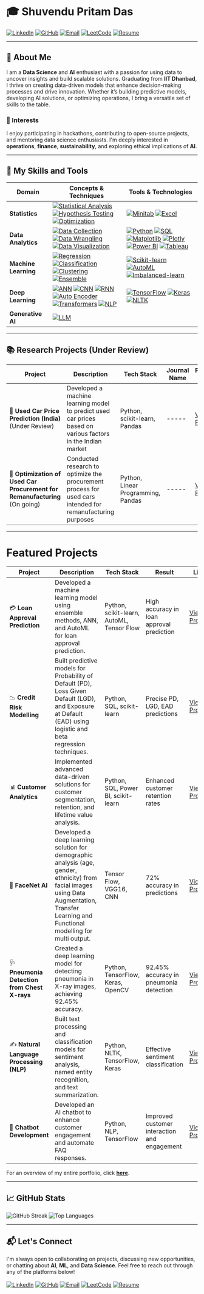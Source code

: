 # 🎓 Shuvendu Pritam Das 

[![LinkedIn](https://img.shields.io/badge/LinkedIn-%230077B5.svg?style=for-the-badge&logo=linkedin&logoColor=white)](http://linkedin.com/in/shuvendupritamdas) 
[![GitHub](https://img.shields.io/badge/GitHub-%2312100E.svg?style=for-the-badge&logo=github&logoColor=white)](https://github.com/SPritamDas) 
[![Email](https://img.shields.io/badge/Email-%23D14836.svg?style=for-the-badge&logo=gmail&logoColor=white)](mailto:23mt0389@iitism.ac) 
[![LeetCode](https://img.shields.io/badge/LeetCode-%23FCA121.svg?style=for-the-badge&logo=leetcode&logoColor=white)](https://leetcode.com/u/S_Pritam_Das/)
[![Resume](https://img.shields.io/badge/Download%20Resume-%2300BFFF.svg?style=for-the-badge&logo=pdf&logoColor=white)](https://docs.google.com/document/d/1uxEebGthoUiYuMNRXDkZz0OEDpbEkROQivDSnu2ARSU/export?format=pdf) 

---

## 📝 About Me

I am a **Data Science** and **AI** enthusiast with a passion for using data to uncover insights and build scalable solutions. Graduating from **IIT Dhanbad**, I thrive on creating data-driven models that enhance decision-making processes and drive innovation. Whether it’s building predictive models, developing AI solutions, or optimizing operations, I bring a versatile set of skills to the table.

### 🌱 Interests
I enjoy participating in hackathons, contributing to open-source projects, and mentoring data science enthusiasts. I'm deeply interested in **operations**, **finance**, **sustainability**, and exploring ethical implications of **AI**.

---
## 🔧 My Skills and Tools

| **Domain**            | **Concepts & Techniques**                                                                 | **Tools & Technologies**                                                                                         |
|-----------------------|--------------------------------------------------------------------------------------------|------------------------------------------------------------------------------------------------------------------|
| **Statistics**        | [![Statistical Analysis](https://img.shields.io/badge/Statistical%20Analysis-%234A9E2E.svg?style=flat-square)](https://github.com/SPritamDas/My-Materials/tree/main/Statistics) [![Hypothesis Testing](https://img.shields.io/badge/Hypothesis%20Testing-%234A9E2E.svg?style=flat-square)](https://github.com/SPritamDas/My-Materials/tree/main/Statistics/Hypothesis%20Testing) [![Optimization](https://img.shields.io/badge/Optimization-%234A9E2E.svg?style=flat-square)](https://github.com/SPritamDas/My-Materials/tree/main/Statistics/Optimization) | [![Minitab](https://img.shields.io/badge/Minitab-%23D55A00.svg?style=flat-square)](https://github.com/SPritamDas/My-Materials/tree/main/Tools/Minitab) [![Excel](https://img.shields.io/badge/Excel-%23D55A00.svg?style=flat-square)](https://github.com/SPritamDas/My-Materials/tree/main/Tools/Excel) |
| **Data Analytics**    | [![Data Collection](https://img.shields.io/badge/Data%20Collection-%234A9E2E.svg?style=flat-square)](https://github.com/SPritamDas/My-Materials/tree/main/Machine%20Learning/Basics/1.Data%20Gathering) [![Data Wrangling](https://img.shields.io/badge/Data%20Wrangling-%234A9E2E.svg?style=flat-square)](https://github.com/SPritamDas/My-Materials/tree/main/Data%20Analytics/Data%20Wrangling) [![Data Visualization](https://img.shields.io/badge/Data%20Visualization-%234A9E2E.svg?style=flat-square)](https://github.com/SPritamDas/My-Materials/tree/main/Data%20Analytics/Data%20Visualization) | [![Python](https://img.shields.io/badge/Python-%23D55A00.svg?style=flat-square)](https://github.com/SPritamDas/My-Materials/tree/main/Python%20Fundamentals) [![SQL](https://img.shields.io/badge/SQL-%23D55A00.svg?style=flat-square)](https://github.com/SPritamDas/My-Materials/tree/main/DBMS/RDBMS/SQL) [![Matplotlib](https://img.shields.io/badge/Matplotlib-%23D55A00.svg?style=flat-square)](https://github.com/SPritamDas/My-Materials/tree/main/Matplotlib) [![Plotly](https://img.shields.io/badge/Plotly-%23D55A00.svg?style=flat-square)](https://github.com/SPritamDas/My-Materials/tree/main/Tools/Plotly) [![Power BI](https://img.shields.io/badge/Power%20BI-%23D55A00.svg?style=flat-square)](https://github.com/SPritamDas/My-Materials/tree/main/Tools/PowerBI) [![Tableau](https://img.shields.io/badge/Tableau-%23D55A00.svg?style=flat-square)](https://github.com/SPritamDas/My-Materials/tree/main/Tools/Tableau) |
| **Machine Learning**  | [![Regression](https://img.shields.io/badge/Regression-%234A9E2E.svg?style=flat-square)](https://github.com/SPritamDas/My-Materials/tree/main/Machine%20Learning/Regression) [![Classification](https://img.shields.io/badge/Classification-%234A9E2E.svg?style=flat-square)](https://github.com/SPritamDas/My-Materials/tree/main/Machine%20Learning/Classification) [![Clustering](https://img.shields.io/badge/Clustering-%234A9E2E.svg?style=flat-square)](https://github.com/SPritamDas/My-Materials/tree/main/Machine%20Learning/Clustering) [![Ensemble](https://img.shields.io/badge/Ensemble-%234A9E2E.svg?style=flat-square)](https://github.com/SPritamDas/My-Materials/tree/main/Machine%20Learning/Ensemble%20Methods) | [![Scikit-learn](https://img.shields.io/badge/Scikit--learn-%23D55A00.svg?style=flat-square)](https://github.com/SPritamDas/My-Materials/tree/main/Tools/Scikit-learn) [![AutoML](https://img.shields.io/badge/AutoML-%23D55A00.svg?style=flat-square)](https://github.com/SPritamDas/My-Materials/tree/main/Tools/AutoML) [![Imbalanced-learn](https://img.shields.io/badge/imbalanced--learn-%23D55A00.svg?style=flat-square)](https://github.com/SPritamDas/My-Materials/tree/main/Tools/Imbalanced-learn) |
| **Deep Learning**     | [![ANN](https://img.shields.io/badge/ANN-%234A9E2E.svg?style=flat-square)](https://github.com/SPritamDas/My-Materials/tree/main/Deep%20Learning/ANN) [![CNN](https://img.shields.io/badge/CNN-%234A9E2E.svg?style=flat-square)](https://github.com/SPritamDas/My-Materials/tree/main/Deep%20Learning/CNN) [![RNN](https://img.shields.io/badge/RNN-%234A9E2E.svg?style=flat-square)](https://github.com/SPritamDas/My-Materials/tree/main/Deep%20Learning/RNN) [![Auto Encoder](https://img.shields.io/badge/Auto%20Encoder-%234A9E2E.svg?style=flat-square)](https://github.com/SPritamDas/My-Materials/tree/main/Deep%20Learning/Auto%20Encoder) [![Transformers](https://img.shields.io/badge/Transformers-%234A9E2E.svg?style=flat-square)](https://github.com/SPritamDas/My-Materials/tree/main/Deep%20Learning/Transformers) [![NLP](https://img.shields.io/badge/NLP-%234A9E2E.svg?style=flat-square)](https://github.com/SPritamDas/My-Materials/tree/main/NLP) | [![TensorFlow](https://img.shields.io/badge/TensorFlow-%23D55A00.svg?style=flat-square)](https://github.com/SPritamDas/My-Materials/tree/main/Tools/TensorFlow) [![Keras](https://img.shields.io/badge/Keras-%23D55A00.svg?style=flat-square)](https://github.com/SPritamDas/My-Materials/tree/main/Tools/Keras) [![NLTK](https://img.shields.io/badge/NLTK-%23D55A00.svg?style=flat-square)](https://github.com/SPritamDas/My-Materials/tree/main/NLP) |
| **Generative AI**     | [![LLM](https://img.shields.io/badge/LLM-%234A9E2E.svg?style=flat-square)](https://github.com/SPritamDas/My-Materials/tree/main/Generative%20AI) |  |


---
## 📚 Research Projects (Under Review)

| Project                                                 | Description                                                                      | Tech Stack                            | Journal Name                          | Paper Link                                                                                          |
|---------------------------------------------------------|----------------------------------------------------------------------------------|---------------------------------------|---------------------------------------|-----------------------------------------------------------------------------------------------------|
| 🚗 **Used Car Price Prediction (India)** (Under Review)  | Developed a machine learning model to predict used car prices based on various factors in the Indian market | Python, scikit-learn, Pandas          | -----              | [View Paper](https://example.com/used-car-price-prediction)                                      |
| 🔄 **Optimization of Used Car Procurement for Remanufacturing** (On going) | Conducted research to optimize the procurement process for used cars intended for remanufacturing purposes | Python, Linear Programming, Pandas    | -----   | [View Paper](https://example.com/used-car-procurement-optimization)                             |

---

# Featured Projects


| Project                                     | Description                                                                                 | Tech Stack                                | Result                                     | Link                                                                                              |
|---------------------------------------------|---------------------------------------------------------------------------------------------|-------------------------------------------|--------------------------------------------|---------------------------------------------------------------------------------------------------|
| 💳 **Loan Approval Prediction**              | Developed a machine learning model using ensemble methods, ANN, and AutoML for loan approval prediction. | Python, scikit-learn, AutoML, Tensor Flow              | High accuracy in loan approval prediction | [View Project](https://github.com/SPritamDas/Portfolio-Projects/blob/main/Loan%20Approval%20Prediction/Description.md) |
| 📉 **Credit Risk Modelling**                 | Built predictive models for Probability of Default (PD), Loss Given Default (LGD), and Exposure at Default (EAD) using logistic and beta regression techniques. | Python, SQL, scikit-learn                 | Precise PD, LGD, EAD predictions          | [View Project](https://github.com/SPritamDas/My-Projects/tree/main/Financial/Credit%20Risk%20Modelling) |
| 📊 **Customer Analytics**                    | Implemented advanced data-driven solutions for customer segmentation, retention, and lifetime value analysis. | Python, SQL, Power BI, scikit-learn       | Enhanced customer retention rates         | [View Project](https://github.com/SPritamDas/My-Projects/tree/main/Business/Customer%20Analytics)  |
| 🤖 **FaceNet AI**                            | Developed a deep learning solution for demographic analysis (age, gender, ethnicity) from facial images using Data Augmentation, Transfer Learning and Functional modelling for multi output. | Tensor Flow, VGG16, CNN| 72% accuracy in predictions               | [View Project](https://github.com/SPritamDas/Portfolio-Projects/blob/main/FaceNet%20AI/Description.md)|
| 🩺 **Pneumonia Detection from Chest X-rays** | Created a deep learning model for detecting pneumonia in X-ray images, achieving 92.45% accuracy. | Python, TensorFlow, Keras, OpenCV         | 92.45% accuracy in pneumonia detection    | [View Project](https://github.com/SPritamDas/My-Projects/tree/main/Medical/Pneumonia%20Detection) |
| ✍️ **Natural Language Processing (NLP)**    | Built text processing and classification models for sentiment analysis, named entity recognition, and text summarization. | Python, NLTK, TensorFlow, Keras           | Effective sentiment classification        | [View Project](https://github.com/SPritamDas/My-Projects/tree/main/Text/NLP)                      |
| 🤖 **Chatbot Development**                  | Developed an AI chatbot to enhance customer engagement and automate FAQ responses.          | Python, NLP, TensorFlow                   | Improved customer interaction and engagement | [View Project](https://github.com/SPritamDas/My-Projects/tree/main/Chatbot%20Development)        |

For an overview of my entire portfolio, click **[here](https://github.com/SPritamDas/Portfolio-Projects)**.

---
## 📈 GitHub Stats
![GitHub Streak](https://github-readme-streak-stats.herokuapp.com/?user=SPritamDas&theme=radical&hide_border=true)
![Top Languages](https://github-readme-stats.vercel.app/api/top-langs/?username=SPritamDas&layout=compact&theme=radical)

---

## 📬 Let's Connect

I'm always open to collaborating on projects, discussing new opportunities, or chatting about **AI**, **ML**, and **Data Science**. Feel free to reach out through any of the platforms below!
<br><br>
[![LinkedIn](https://img.shields.io/badge/LinkedIn-%230077B5.svg?style=for-the-badge&logo=linkedin&logoColor=white)](http://linkedin.com/in/shuvendupritamdas) 
[![GitHub](https://img.shields.io/badge/GitHub-%2312100E.svg?style=for-the-badge&logo=github&logoColor=white)](https://github.com/SPritamDas) 
[![Email](https://img.shields.io/badge/Email-%23D14836.svg?style=for-the-badge&logo=gmail&logoColor=white)](mailto:23mt0389@iitism.ac) 
[![LeetCode](https://img.shields.io/badge/LeetCode-%23FCA121.svg?style=for-the-badge&logo=leetcode&logoColor=white)](https://leetcode.com/u/S_Pritam_Das/)
[![Resume](https://img.shields.io/badge/Download%20Resume-%2300BFFF.svg?style=for-the-badge&logo=pdf&logoColor=white)](https://docs.google.com/document/d/1uxEebGthoUiYuMNRXDkZz0OEDpbEkROQivDSnu2ARSU/export?format=pdf) 
